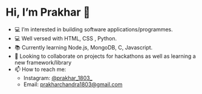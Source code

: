 # Hi, I’m Prakhar 👋

- 💻 I’m interested in building software applications/programmes.
- 💻 Well versed with HTML, CSS , Python.
- 📚 Currently learning Node.js, MongoDB, C, Javascript. 
- 🤝 Looking to collaborate on projects for hackathons as well as learning a new framework/library
- 📫 How to reach me:
    - Instagram: [@prakhar_1803_](https://instagram.com/prakhar_1803_)
    - Email: [prakharchandra1803@gmail.com](mailto:prakharchandra1803@gmail.com)


<!---
phoenix1803/phoenix1803 is a ✨ special ✨ repository because its `README.md` (this file) appears on your GitHub profile.
You can click the Preview link to take a look at your changes.
--->
